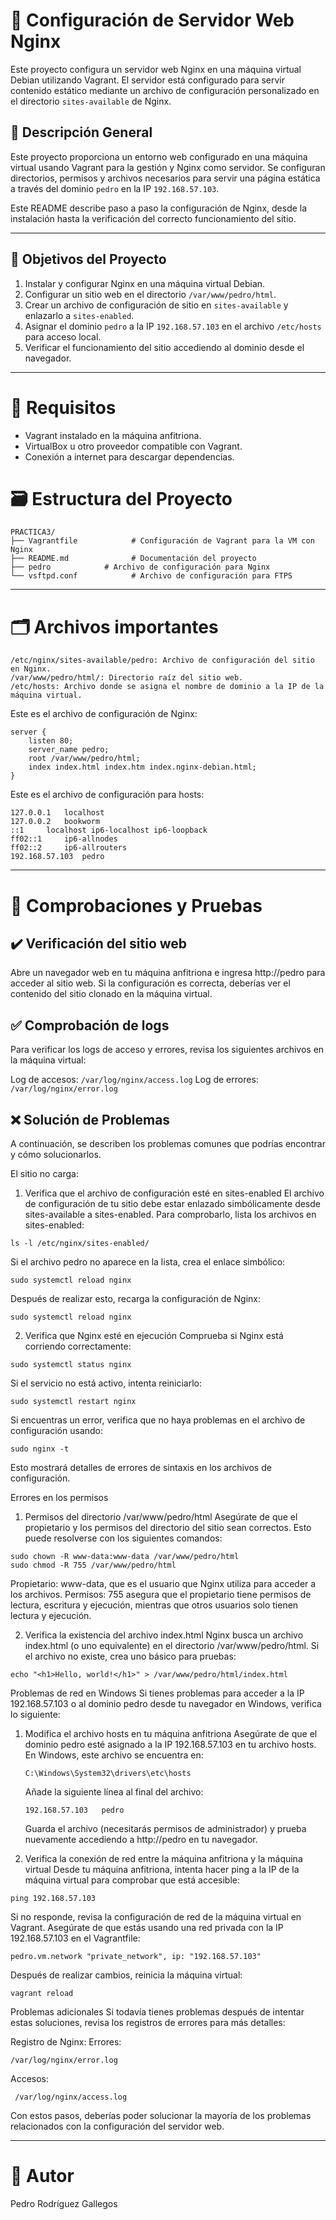 # 📘 Configuración de Servidor Web Nginx

Este proyecto configura un servidor web Nginx en una máquina virtual Debian utilizando Vagrant. El servidor está configurado para servir contenido estático mediante un archivo de configuración personalizado en el directorio `sites-available` de Nginx.

## 📑 Descripción General

Este proyecto proporciona un entorno web configurado en una máquina virtual usando Vagrant para la gestión y Nginx como servidor. Se configuran directorios, permisos y archivos necesarios para servir una página estática a través del dominio `pedro` en la IP `192.168.57.103`.

Este README describe paso a paso la configuración de Nginx, desde la instalación hasta la verificación del correcto funcionamiento del sitio.

---

## 📌 Objetivos del Proyecto

1. Instalar y configurar Nginx en una máquina virtual Debian.
2. Configurar un sitio web en el directorio `/var/www/pedro/html`.
3. Crear un archivo de configuración de sitio en `sites-available` y enlazarlo a `sites-enabled`.
4. Asignar el dominio `pedro` a la IP `192.168.57.103` en el archivo `/etc/hosts` para acceso local.
5. Verificar el funcionamiento del sitio accediendo al dominio desde el navegador.

---

# 📝 Requisitos

- Vagrant instalado en la máquina anfitriona.
- VirtualBox u otro proveedor compatible con Vagrant.
- Conexión a internet para descargar dependencias.

# 🗃️ Estructura del Proyecto

```
PRACTICA3/
├── Vagrantfile            # Configuración de Vagrant para la VM con Nginx
├── README.md              # Documentación del proyecto
├── pedro            # Archivo de configuración para Nginx
└── vsftpd.conf            # Archivo de configuración para FTPS

```

---

# 🗂️ Archivos importantes

```
/etc/nginx/sites-available/pedro: Archivo de configuración del sitio en Nginx.
/var/www/pedro/html/: Directorio raíz del sitio web.
/etc/hosts: Archivo donde se asigna el nombre de dominio a la IP de la máquina virtual.
```

Este es el archivo de configuración de Nginx:

```
server {
    listen 80;
    server_name pedro;
    root /var/www/pedro/html;
    index index.html index.htm index.nginx-debian.html;
}
```

Este es el archivo de configuración para hosts:

```
127.0.0.1	localhost
127.0.0.2	bookworm
::1		localhost ip6-localhost ip6-loopback
ff02::1		ip6-allnodes
ff02::2		ip6-allrouters
192.168.57.103 	pedro
```

---

# 📝 Comprobaciones y Pruebas

## ✔️ Verificación del sitio web

Abre un navegador web en tu máquina anfitriona e ingresa http://pedro para acceder al sitio web.
Si la configuración es correcta, deberías ver el contenido del sitio clonado en la máquina virtual.

## ✅ Comprobación de logs

Para verificar los logs de acceso y errores, revisa los siguientes archivos en la máquina virtual:

Log de accesos: `/var/log/nginx/access.log`
Log de errores: `/var/log/nginx/error.log`

## ❌ Solución de Problemas

A continuación, se describen los problemas comunes que podrías encontrar y cómo solucionarlos.

El sitio no carga:

1. Verifica que el archivo de configuración esté en sites-enabled
   El archivo de configuración de tu sitio debe estar enlazado simbólicamente desde sites-available a sites-enabled. Para comprobarlo, lista los archivos en sites-enabled:

```
ls -l /etc/nginx/sites-enabled/
```

Si el archivo pedro no aparece en la lista, crea el enlace simbólico:

```
sudo systemctl reload nginx
```

Después de realizar esto, recarga la configuración de Nginx:

```
sudo systemctl reload nginx
```

2. Verifica que Nginx esté en ejecución
   Comprueba si Nginx está corriendo correctamente:

```
sudo systemctl status nginx
```

Si el servicio no está activo, intenta reiniciarlo:

```
sudo systemctl restart nginx
```

Si encuentras un error, verifica que no haya problemas en el archivo de configuración usando:

```
sudo nginx -t
```

Esto mostrará detalles de errores de sintaxis en los archivos de configuración.

Errores en los permisos

1. Permisos del directorio /var/www/pedro/html
   Asegúrate de que el propietario y los permisos del directorio del sitio sean correctos. Esto puede resolverse con los siguientes comandos:

```
sudo chown -R www-data:www-data /var/www/pedro/html
sudo chmod -R 755 /var/www/pedro/html
```

Propietario: www-data, que es el usuario que Nginx utiliza para acceder a los archivos.
Permisos: 755 asegura que el propietario tiene permisos de lectura, escritura y ejecución, mientras que otros usuarios solo tienen lectura y ejecución.

2. Verifica la existencia del archivo index.html
   Nginx busca un archivo index.html (o uno equivalente) en el directorio /var/www/pedro/html. Si el archivo no existe, crea uno básico para pruebas:

```
echo "<h1>Hello, world!</h1>" > /var/www/pedro/html/index.html
```

Problemas de red en Windows
Si tienes problemas para acceder a la IP 192.168.57.103 o al dominio pedro desde tu navegador en Windows, verifica lo siguiente:

1. Modifica el archivo hosts en tu máquina anfitriona
   Asegúrate de que el dominio pedro esté asignado a la IP 192.168.57.103 en tu archivo hosts. En Windows, este archivo se encuentra en:

   ```
   C:\Windows\System32\drivers\etc\hosts
   ```

   Añade la siguiente línea al final del archivo:

   ```
   192.168.57.103 	pedro
   ```

   Guarda el archivo (necesitarás permisos de administrador) y prueba nuevamente accediendo a http://pedro en tu navegador.

2. Verifica la conexión de red entre la máquina anfitriona y la máquina virtual
   Desde tu máquina anfitriona, intenta hacer ping a la IP de la máquina virtual para comprobar que está accesible:

```
ping 192.168.57.103
```

Si no responde, revisa la configuración de red de la máquina virtual en Vagrant. Asegúrate de que estás usando una red privada con la IP 192.168.57.103 en el Vagrantfile:

```
pedro.vm.network "private_network", ip: "192.168.57.103"
```

Después de realizar cambios, reinicia la máquina virtual:

```
vagrant reload
```

Problemas adicionales
Si todavía tienes problemas después de intentar estas soluciones, revisa los registros de errores para más detalles:

Registro de Nginx:
Errores:

```
/var/log/nginx/error.log
```

Accesos:

```
 /var/log/nginx/access.log
```

Con estos pasos, deberías poder solucionar la mayoría de los problemas relacionados con la configuración del servidor web.

---

# 👤 Autor

Pedro Rodríguez Gallegos
